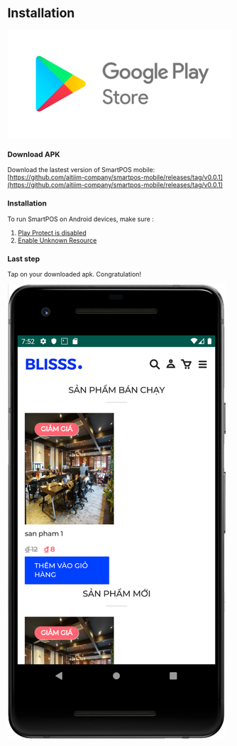 # Installation

![](../.gitbook/assets/google-play-store-android-app-developer-warning-1.png)

###  **Download APK** <a id="download-apk"></a>

Download the lastest version of SmartPOS mobile:   
[https://github.com/aitiim-company/smartpos-mobile/releases/tag/v0.0.1](https://github.com/aitiim-company/smartpos-mobile/releases/tag/v0.0.1)

### **Installation**

To run SmartPOS on Android devices, make sure :

1. [Play Protect is disabled](https://support.mobile-tracker-free.com/hc/en-us/articles/360005346953-How-to-disable-Google-Play-Protect-)
2. [Enable Unknown Resource](https://www.technipages.com/where-did-allow-installation-from-unknown-sources-go-in-android)

### Last step

Tap on your downloaded apk. Congratulation!



![](../.gitbook/assets/capture.PNG)

